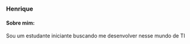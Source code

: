 ### Henrique
#### Sobre mim:
<p>    Sou um estudante iniciante buscando me desenvolver nesse mundo de TI</p>
